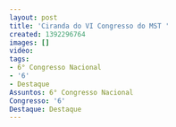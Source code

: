 ```yaml
---
layout: post
title: 'Ciranda do VI Congresso do MST '
created: 1392296764
images: []
video: 
tags:
- 6° Congresso Nacional
- '6'
- Destaque
Assuntos: 6° Congresso Nacional
Congresso: '6'
Destaque: Destaque
---
```



